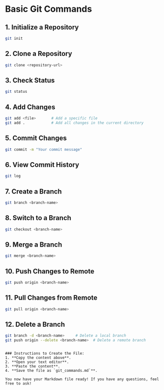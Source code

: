 
# Basic Git Commands

## 1. Initialize a Repository
```bash
git init
```

## 2. Clone a Repository
```bash
git clone <repository-url>
```

## 3. Check Status
```bash
git status
```

## 4. Add Changes
```bash
git add <file>       # Add a specific file
git add .            # Add all changes in the current directory
```

## 5. Commit Changes
```bash
git commit -m "Your commit message"
```

## 6. View Commit History
```bash
git log
```

## 7. Create a Branch
```bash
git branch <branch-name>
```

## 8. Switch to a Branch
```bash
git checkout <branch-name>
```

## 9. Merge a Branch
```bash
git merge <branch-name>
```

## 10. Push Changes to Remote
```bash
git push origin <branch-name>
```

## 11. Pull Changes from Remote
```bash
git pull origin <branch-name>
```

## 12. Delete a Branch
```bash
git branch -d <branch-name>     # Delete a local branch
git push origin --delete <branch-name>  # Delete a remote branch
```
```

### Instructions to Create the File:
1. **Copy the content above**.
2. **Open your text editor**.
3. **Paste the content**.
4. **Save the file as `git_commands.md`**.

You now have your Markdown file ready! If you have any questions, feel free to ask!

